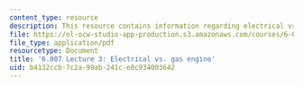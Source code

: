 ```yaml
---
content_type: resource
description: This resource contains information regarding electrical vs. gas engine.
file: https://ol-ocw-studio-app-production.s3.amazonaws.com/courses/6-007-electromagnetic-energy-from-motors-to-lasers-spring-2011/b4132ccb7c2a99ab241ce8c934003642_MIT6_007S11_lec03.pdf
file_type: application/pdf
resourcetype: Document
title: '6.007 Lecture 3: Electrical vs. gas engine'
uid: b4132ccb-7c2a-99ab-241c-e8c934003642
---
```

